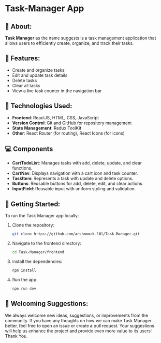 # Task-Manager App

## 📙 About: 
**Task Manager** as the name suggests is a task management application that allows users to efficiently create, organize, and track their tasks. 

## 🌠 Features:

- Create and organize tasks
- Edit and update task details
- Delete tasks
- Clear all tasks
- View a live task counter in the navigation bar

## 🧰 Technologies Used:

- **Frontend**: ReactJS, HTML, CSS, JavaScript
- **Version Control**: Git and GitHub for repository management
- **State Management**: Redux ToolKit
- **Other**: React Router (for routing), React Icons (for icons)

## 💻 Components

- **CartTodoList**: Manages tasks with add, delete, update, and clear functions.  
- **CartNav**: Displays navigation with a cart icon and task counter.  
- **TaskItem**: Represents a task with update and delete options.  
- **Buttons**: Reusable buttons for add, delete, edit, and clear actions.  
- **InputField**: Reusable input with uniform styling and validation.  

## 🏁 Getting Started:

To run the Task Manager app locally:

1. Clone the repository:
   ```bash
   git clone https://github.com/arshnoork-101/Task-Manager.git
    ```

2. Navigate to the frontend directory:

    ```bash
    cd Task-Manager/frontend
    ```

3. Install the dependencies:
    ```bash
    npm install
    ```

4. Run the app:
    ```bash
    npm run dev
    ```

## 📃 Welcoming Suggestions:
We always welcome new ideas, suggestions, or improvements from the community. If you have any thoughts on how we can make Task Manager better, feel free to open an issue or create a pull request. Your suggestions will help us enhance the project and provide even more value to its users! Thank You.










